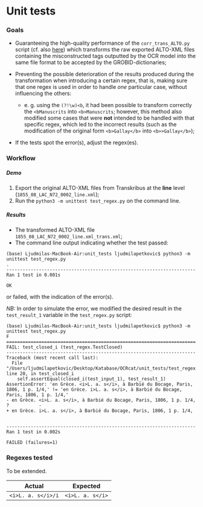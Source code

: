 # Unit tests

### Goals

* Guaranteeing the high-quality performance of the `corr_trans_ALTO.py` script (cf. also [here](https://github.com/ljpetkovic/OCR-cat/tree/unittests/ALTO_XML_trans/scripts)) which transforms the raw exported ALTO-XML files containing the misconstructed tags outputted by the OCR model into the same file format to be accepted by the GROBID-dictionaries;

* Preventing the possible deterioration of the results produced during the transformation when introducing a certain regex, that is, making sure that one regex is used in order to handle *one* particular case, without influencing the others: 
  * e. g. using the `(?!\w)<b`, it had been possible to transform correctly the `<bManuscrits` into `<b>Manuscrits`; however, this method also modified some cases that were **not** intended to be handled with that specific regex, which led to the incorrect results (such as the modification of the original form `<b>Gallay</b>` into `<b>>Gallay</b>`);

* If the tests spot the error(s), adjust the regex(es).

### Workflow 

##### Demo

1. Export the original ALTO-XML files from Transkribus at the **line** level (`1855_08_LAC_N72_0002_line.xml`);
2. Run the `python3 -m unittest test_regex.py` on the command line.

##### Results

* The transformed ALTO-XML file `1855_08_LAC_N72_0002_line.xml_trans.xml`;
* The command line output indicating whether the test passed:

```
(base) Ljudmilas-MacBook-Air:unit_tests ljudmilapetkovic$ python3 -m unittest test_regex.py 
.
----------------------------------------------------------------------
Ran 1 test in 0.001s

OK
```



or failed, with the indication of the error(s).

*NB:* In order to simulate the error, we modified the desired result in the `test_result_1` variable in the `test_regex.py` script:

```
(base) Ljudmilas-MacBook-Air:unit_tests ljudmilapetkovic$ python3 -m unittest test_regex.py 
F
======================================================================
FAIL: test_closed_i (test_regex.TestClosed)
----------------------------------------------------------------------
Traceback (most recent call last):
  File "/Users/ljudmilapetkovic/Desktop/Katabase/OCRcat/unit_tests/test_regex.py", line 20, in test_closed_i
    self.assertEqual(closed_i(test_input_1), test_result_1)
AssertionError: 'en Grèce. <i>L. a. s</i>, à Barbié du Bocage, Paris, 1806, 1 p. 1/4,' != 'en Grèce. i>L. a. s</i>, à Barbié du Bocage, Paris, 1806, 1 p. 1/4,'
- en Grèce. <i>L. a. s</i>, à Barbié du Bocage, Paris, 1806, 1 p. 1/4,
?           -
+ en Grèce. i>L. a. s</i>, à Barbié du Bocage, Paris, 1806, 1 p. 1/4,


----------------------------------------------------------------------
Ran 1 test in 0.002s

FAILED (failures=1)
```

### Regexes tested 

To be extended.

| Actual             | Expected         |
| ------------------ | ---------------- |
| `<i>L. a. s</i>/i` | `<i>L. a. s</i>` |











